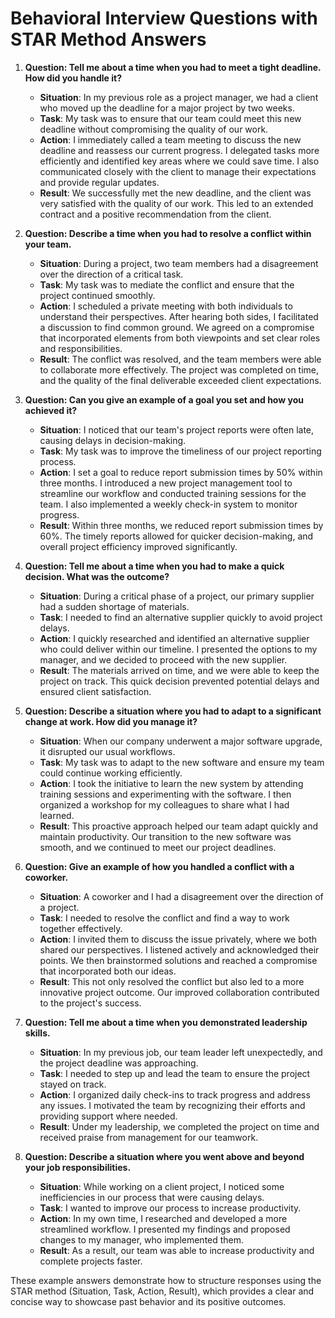 # Behavioral Interview Questions with STAR Method Answers

1. **Question: Tell me about a time when you had to meet a tight deadline. How did you handle it?**

   - **Situation**: In my previous role as a project manager, we had a client who moved up the deadline for a major project by two weeks.
   - **Task**: My task was to ensure that our team could meet this new deadline without compromising the quality of our work.
   - **Action**: I immediately called a team meeting to discuss the new deadline and reassess our current progress. I delegated tasks more efficiently and identified key areas where we could save time. I also communicated closely with the client to manage their expectations and provide regular updates.
   - **Result**: We successfully met the new deadline, and the client was very satisfied with the quality of our work. This led to an extended contract and a positive recommendation from the client.

2. **Question: Describe a time when you had to resolve a conflict within your team.**

   - **Situation**: During a project, two team members had a disagreement over the direction of a critical task.
   - **Task**: My task was to mediate the conflict and ensure that the project continued smoothly.
   - **Action**: I scheduled a private meeting with both individuals to understand their perspectives. After hearing both sides, I facilitated a discussion to find common ground. We agreed on a compromise that incorporated elements from both viewpoints and set clear roles and responsibilities.
   - **Result**: The conflict was resolved, and the team members were able to collaborate more effectively. The project was completed on time, and the quality of the final deliverable exceeded client expectations.

3. **Question: Can you give an example of a goal you set and how you achieved it?**

   - **Situation**: I noticed that our team's project reports were often late, causing delays in decision-making.
   - **Task**: My task was to improve the timeliness of our project reporting process.
   - **Action**: I set a goal to reduce report submission times by 50% within three months. I introduced a new project management tool to streamline our workflow and conducted training sessions for the team. I also implemented a weekly check-in system to monitor progress.
   - **Result**: Within three months, we reduced report submission times by 60%. The timely reports allowed for quicker decision-making, and overall project efficiency improved significantly.

4. **Question: Tell me about a time when you had to make a quick decision. What was the outcome?**

   - **Situation**: During a critical phase of a project, our primary supplier had a sudden shortage of materials.
   - **Task**: I needed to find an alternative supplier quickly to avoid project delays.
   - **Action**: I quickly researched and identified an alternative supplier who could deliver within our timeline. I presented the options to my manager, and we decided to proceed with the new supplier.
   - **Result**: The materials arrived on time, and we were able to keep the project on track. This quick decision prevented potential delays and ensured client satisfaction.

5. **Question: Describe a situation where you had to adapt to a significant change at work. How did you manage it?**

   - **Situation**: When our company underwent a major software upgrade, it disrupted our usual workflows.
   - **Task**: My task was to adapt to the new software and ensure my team could continue working efficiently.
   - **Action**: I took the initiative to learn the new system by attending training sessions and experimenting with the software. I then organized a workshop for my colleagues to share what I had learned.
   - **Result**: This proactive approach helped our team adapt quickly and maintain productivity. Our transition to the new software was smooth, and we continued to meet our project deadlines.

6. **Question: Give an example of how you handled a conflict with a coworker.**

   - **Situation**: A coworker and I had a disagreement over the direction of a project.
   - **Task**: I needed to resolve the conflict and find a way to work together effectively.
   - **Action**: I invited them to discuss the issue privately, where we both shared our perspectives. I listened actively and acknowledged their points. We then brainstormed solutions and reached a compromise that incorporated both our ideas.
   - **Result**: This not only resolved the conflict but also led to a more innovative project outcome. Our improved collaboration contributed to the project's success.

7. **Question: Tell me about a time when you demonstrated leadership skills.**

   - **Situation**: In my previous job, our team leader left unexpectedly, and the project deadline was approaching.
   - **Task**: I needed to step up and lead the team to ensure the project stayed on track.
   - **Action**: I organized daily check-ins to track progress and address any issues. I motivated the team by recognizing their efforts and providing support where needed.
   - **Result**: Under my leadership, we completed the project on time and received praise from management for our teamwork.

8. **Question: Describe a situation where you went above and beyond your job responsibilities.**

   - **Situation**: While working on a client project, I noticed some inefficiencies in our process that were causing delays.
   - **Task**: I wanted to improve our process to increase productivity.
   - **Action**: In my own time, I researched and developed a more streamlined workflow. I presented my findings and proposed changes to my manager, who implemented them.
   - **Result**: As a result, our team was able to increase productivity and complete projects faster.

These example answers demonstrate how to structure responses using the STAR method (Situation, Task, Action, Result), which provides a clear and concise way to showcase past behavior and its positive outcomes.
